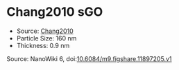 <a name="material" />

# Chang2010 sGO
<script type="application/ld+json">
  {
    "@context": "https://schema.org/",
    "@type": "ChemicalSubstance",
    "@id": "https://egonw.github.io/nanowiki/nanowiki425.html#material",
    "http://purl.org/dc/terms/conformsTo":
      {
        "@type": "CreativeWork",
        "@id": "https://bioschemas.org/profiles/ChemicalSubstance/0.4-RELEASE/"
      },
    "identfier": "425",
    "name": "Chang2010 sGO",
    "url": "https://egonw.github.io/nanowiki/nanowiki425.html#material",
    "sameAs": "http://127.0.0.1/mediawiki/index.php/Special:URIResolver/Chang2010_sGO"
  }
</script>


* Source: [Chang2010](articleChang2010.md)
* Particle Size: 160 nm
* Thickness: 0.9 nm


Source: NanoWiki 6, doi:[10.6084/m9.figshare.11897205.v1](https://doi.org/10.6084/m9.figshare.11897205.v1)
